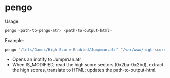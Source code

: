 # pengo

Usage:

```sh
pengo <path-to-pengo-atr> <path-to-output-html>
```

Example:
```sh
pengo "/tnfs/Games/High Score Enabled/Jumpman.atr" "/var/www/high-scores/pengo.html"
```

* Opens an inotify to Jumpman.atr
* When IS_MODIFIED, read the high score sectors (0x2ba-0x2bd), extract the high scores, translate to HTML; updates the path-to-output-html.


